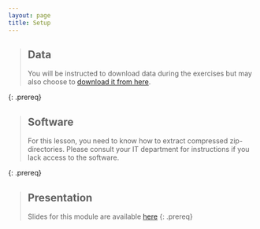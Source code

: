 ```yaml
---
layout: page
title: Setup
---
```


> ## Data
> You will be instructed to download data during the exercises but may also choose to [download it from here](./data/Famous_project_No-1!.zip).
>
{: .prereq}

> ## Software
>
> For this lesson, you need to know how to extract compressed zip-directories. Please consult your IT department for instructions if you lack access to the software.
>
{: .prereq}

> ## Presentation
>
> Slides for this module are available [here](./files/module-organising-data-dm-practice-nov-2024.pdf)
{: .prereq}